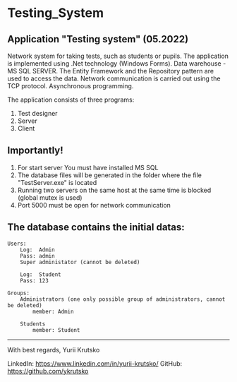 # Testing_System
Application "Testing system"	(05.2022)
------------------------------------------------------------ 
Network system for taking tests, such as students or pupils.
The application is implemented using .Net technology (Windows Forms). Data warehouse - MS SQL SERVER. The Entity Framework and the Repository pattern are used to access the data. Network communication is carried out using the TCP protocol. Asynchronous programming.

The application consists of three programs:
1. Test designer
2. Server
3. Client

Importantly!
------------------------------------------------------------ 
1. For start server You must have installed MS SQL
2. The database files will be generated in the folder where the file "TestServer.exe" is located
3. Running two servers on the same host at the same time is blocked (global mutex is used)
4. Port 5000 must be open for network communication

The database contains the initial datas:
------------------------------------------------------------ 
	Users:
		Log:  Admin
		Pass: admin
		Super administator (cannot be deleted)
		
		Log:  Student
		Pass: 123
		
	Groups:
		Administrators (one only possible group of administrators, cannot be deleted)
			member: Admin
			
		Students
			member: Student

------------------------------------------------------------ 			
With best regards, Yurii Krutsko	

LinkedIn: https://www.linkedin.com/in/yurii-krutsko/
GitHub:   https://github.com/ykrutsko
